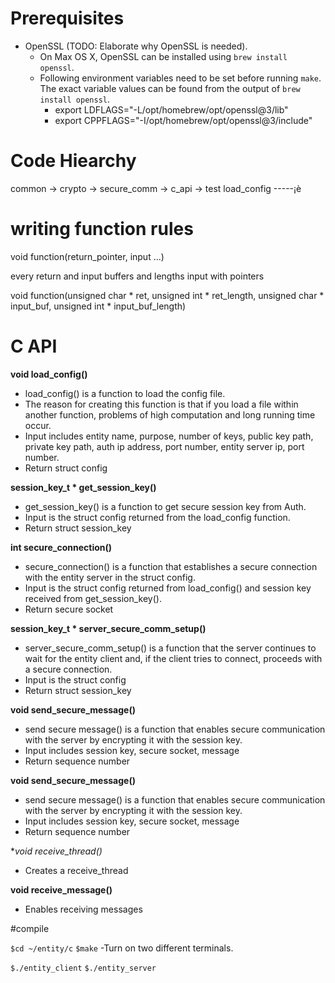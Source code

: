 # Prerequisites

- OpenSSL (TODO: Elaborate why OpenSSL is needed).
  - On Max OS X, OpenSSL can be installed using `brew install openssl`.
  - Following environment variables need to be set before running `make`. The exact variable values can be found from the output of `brew install openssl`.
    - export LDFLAGS="-L/opt/homebrew/opt/openssl@3/lib"
    - export CPPFLAGS="-I/opt/homebrew/opt/openssl@3/include"

# Code Hiearchy
common -> crypto -> secure_comm -> c_api  -> test
                    load_config -----¡è

# writing function rules

void function(return_pointer, input ...)

every return and input buffers and lengths input with pointers

void function(unsigned char * ret, unsigned int * ret_length, unsigned char * input_buf, unsigned int * input_buf_length)

# C API

**void load_config()**

- load_config() is a function to load the config file.
- The reason for creating this function is that if you load a file within another function, problems of high computation and long running time occur.
- Input includes entity name, purpose, number of keys, public key path, private key path, auth ip address, port number, entity server ip, port number.
- Return struct config

**session_key_t * get_session_key()**
- get_session_key() is a function to get secure session key from Auth.
- Input is the struct config returned from the load_config function. 
- Return struct session_key

**int secure_connection()**
- secure_connection() is a function that establishes a secure connection with the entity server in the struct config. 
- Input is the struct config returned from load_config() and session key received from get_session_key().
- Return secure socket

**session_key_t * server_secure_comm_setup()**
- server_secure_comm_setup() is a function that the server continues to wait for the entity client and, if the client tries to connect, proceeds with a secure connection.
- Input is the struct config
- Return struct session_key

**void send_secure_message()**
- send secure message() is a function that enables secure communication with the server by encrypting it with the session key.
- Input includes session key, secure socket, message
- Return sequence number

**void send_secure_message()**
- send secure message() is a function that enables secure communication with the server by encrypting it with the session key.
- Input includes session key, secure socket, message
- Return sequence number

**void *receive_thread()**
- Creates a receive_thread

**void receive_message()**
- Enables receiving messages

#compile

`$cd ~/entity/c`
`$make`
-Turn on two different terminals.

`$./entity_client`
`$./entity_server`
